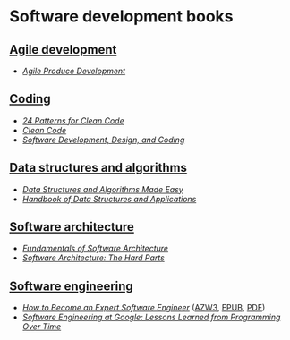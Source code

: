 # Software development books

## [Agile development](./books/agile%20development/)

* [_Agile Produce Development_](./books/agile%20development/Agile%20Product%20Development%20(Tathagat%20Varma)%20(Z-Library).pdf)

## [Coding](./books/coding/)

* [_24 Patterns for Clean Code_](./books/coding/24%20Patterns%20for%20Clean%20Code.%20Techniques%20for%20Faster,%20Safer%20Code%20with%20Minimal%20Debugging%20(Robert%20Beisert)%20(Z-Library).pdf)
* [_Clean Code_](./books/coding/clean_code.pdf)
* [_Software Development, Design, and Coding_](./books/coding/Software%20Development,%20Design%20and%20Coding%20(John%20F.%20Dooley)%20(Z-Library).pdf)

## [Data structures and algorithms](./books/data%20structures%20and%20algorithms/)

* [_Data Structures and Algorithms Made Easy_](./books/data%20structures%20and%20algorithms/Data%20Structures%20and%20Algorithms%20Made%20Easy%20Data%20Structures%20and%20Algorithmic%20Puzzles%20(Narasimha%20Karumanchi)%20(Z-Library).pdf)
* [_Handbook of Data Structures and Applications_](./books/data%20structures%20and%20algorithms/Handbook%20of%20data%20structures%20and%20applications%20(Dinesh%20P.%20Mehta,%20Sartaj%20Sahni%20(editors))%20(Z-Library).pdf)

## [Software architecture](./books/software%20architecture/)

* [_Fundamentals of Software Architecture_](./books/software%20architecture/Fundamentals%20of%20Software%20Architecture%20An%20Engineering%20Approach%20(Mark%20Richards,%20Neal%20Ford)%20(Z-Library).pdf)
* [_Software Architecture: The Hard Parts_](./books/software%20architecture/Software_Architecture_The_Hard_Parts_(2021).pdf)

## [Software engineering](./books/software%20engineering/)

* [_How to Become an Expert Software Engineer_](./books/software%20engineering/How%20to%20Become%20an%20Expert%20Software%20Engineer/) ([AZW3](./books/software%20engineering/How%20to%20Become%20an%20Expert%20Software%20Engineer/How%20to%20Become%20an%20Expert%20Software%20Engineer%20and%20Get%20Any%20Job%20You%20Want%20(Marcus%20Tomlinson)%20(Z-Library).azw3), [EPUB](./books/software%20engineering/How%20to%20Become%20an%20Expert%20Software%20Engineer/How%20to%20Become%20an%20Expert%20Software%20Engineer%20(and%20Get%20Any%20Job%20You%20Want)%20A%20Programmer’s%20Guide%20to%20the%20Secret%20Art%20of%20Free%20and%20Open...%20(Brown,%20Bruce%20Cameron)%20(Z-Library).epub), [PDF](./books/software%20engineering/How%20to%20Become%20an%20Expert%20Software%20Engineer/How%20to%20Become%20an%20Expert%20Software%20Engineer%20(and%20Get%20Any%20Job%20You%20Want)%20A%20Programmer’s%20Guide%20to%20the%20Secret%20Art%20of%20Free%20and%20Open...%20(Brown,%20Bruce%20Cameron)%20(Z-Library).pdf))
* [_Software Engineering at Google: Lessons Learned from Programming Over Time_](./books/software%20engineering/swe_at_google.2.pdf)